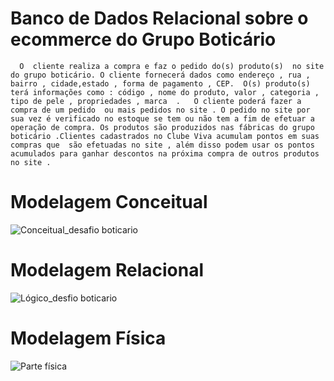 # Banco de Dados Relacional sobre o ecommerce do Grupo Boticário


      O  cliente realiza a compra e faz o pedido do(s) produto(s)  no site do grupo boticário. O cliente fornecerá dados como endereço , rua , bairro , cidade,estado , forma de pagamento , CEP.  O(s) produto(s) terá informações como : código , nome do produto, valor , categoria , tipo de pele , propriedades , marca  .   O cliente poderá fazer a compra de um pedido  ou mais pedidos no site . O pedido no site por sua vez é verificado no estoque se tem ou não tem a fim de efetuar a operação de compra. Os produtos são produzidos nas fábricas do grupo boticário .Clientes cadastrados no Clube Viva acumulam pontos em suas compras que  são efetuadas no site , além disso podem usar os pontos acumulados para ganhar descontos na próxima compra de outros produtos no site .



# Modelagem Conceitual 

![Conceitual_desafio boticario](https://github.com/ericmartins1929/Primeiro-Projeto-do-Programa-Desenvolve-/assets/140113430/c2cedea0-dc0e-4f76-827d-084f339b90c5)




# Modelagem Relacional
![Lógico_desfio boticario](https://github.com/ericmartins1929/Primeiro-Projeto-do-Programa-Desenvolve-/assets/140113430/0c3fb599-67cf-413f-b43e-5d8873bc9e6f)


# Modelagem Física
![Parte física](https://github.com/ericmartins1929/Primeiro-Projeto-do-Programa-Desenvolve-/assets/140113430/14bced14-2eb5-486b-ac07-27201b8c7284)

